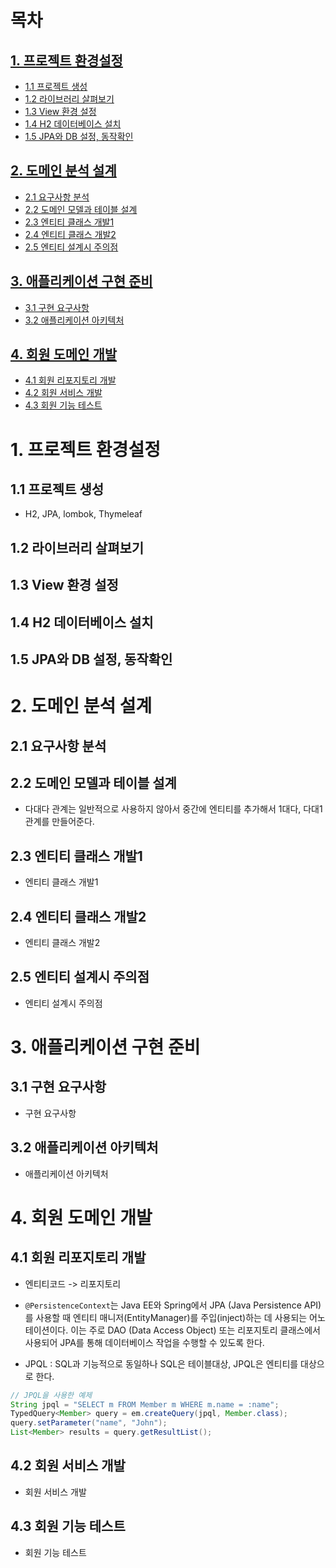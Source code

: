 # 목차

## [1. 프로젝트 환경설정](#1-프로젝트-환경설정)

- [1.1 프로젝트 생성](#11-프로젝트-생성)
- [1.2 라이브러리 살펴보기](#12-라이브러리-살펴보기)
- [1.3 View 환경 설정](#13-view-환경-설정)
- [1.4 H2 데이터베이스 설치](#14-h2-데이터베이스-설치)
- [1.5 JPA와 DB 설정, 동작확인](#15-jpa와-db-설정-동작확인)

## [2. 도메인 분석 설계](#2-도메인-분석-설계)

- [2.1 요구사항 분석](#21-요구사항-분석)
- [2.2 도메인 모델과 테이블 설계](#22-도메인-모델과-테이블-설계)
- [2.3 엔티티 클래스 개발1](#23-엔티티-클래스-개발1)
- [2.4 엔티티 클래스 개발2](#24-엔티티-클래스-개발2)
- [2.5 엔티티 설계시 주의점](#25-엔티티-설계시-주의점)

## [3. 애플리케이션 구현 준비](#3-애플리케이션-구현-준비)

- [3.1 구현 요구사항](#31-구현-요구사항)
- [3.2 애플리케이션 아키텍처](#32-애플리케이션-아키텍처)

## [4. 회원 도메인 개발](#4-회원-도메인-개발)

- [4.1 회원 리포지토리 개발](#41-회원-리포지토리-개발)
- [4.2 회원 서비스 개발](#42-회원-서비스-개발)
- [4.3 회원 기능 테스트](#43-회원-기능-테스트)

# 1. 프로젝트 환경설정

## 1.1 프로젝트 생성

- H2, JPA, lombok, Thymeleaf

## 1.2 라이브러리 살펴보기

## 1.3 View 환경 설정

## 1.4 H2 데이터베이스 설치

## 1.5 JPA와 DB 설정, 동작확인

# 2. 도메인 분석 설계

## 2.1 요구사항 분석

## 2.2 도메인 모델과 테이블 설계

- 다대다 관계는 일반적으로 사용하지 않아서 중간에 엔티티를 추가해서 1대다, 다대1 관계를 만들어준다.

## 2.3 엔티티 클래스 개발1

- 엔티티 클래스 개발1

## 2.4 엔티티 클래스 개발2

- 엔티티 클래스 개발2

## 2.5 엔티티 설계시 주의점

- 엔티티 설계시 주의점

# 3. 애플리케이션 구현 준비

## 3.1 구현 요구사항

- 구현 요구사항

## 3.2 애플리케이션 아키텍처

- 애플리케이션 아키텍처

# 4. 회원 도메인 개발

## 4.1 회원 리포지토리 개발

- 엔티티코드 -> 리포지토리
- `@PersistenceContext`는 Java EE와 Spring에서 JPA (Java Persistence API)를 사용할 때 엔티티 매니저(EntityManager)를 주입(inject)하는 데 사용되는 어노테이션이다. 이는 주로 DAO (Data Access Object) 또는 리포지토리 클래스에서 사용되어 JPA를 통해 데이터베이스 작업을 수행할 수 있도록 한다.

- JPQL : SQL과 기능적으로 동일하나 SQL은 테이블대상, JPQL은 엔티티를 대상으로 한다.

```java
// JPQL을 사용한 예제
String jpql = "SELECT m FROM Member m WHERE m.name = :name";
TypedQuery<Member> query = em.createQuery(jpql, Member.class);
query.setParameter("name", "John");
List<Member> results = query.getResultList();
```

## 4.2 회원 서비스 개발

- 회원 서비스 개발

## 4.3 회원 기능 테스트

- 회원 기능 테스트
